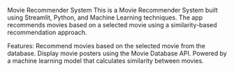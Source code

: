 Movie Recommender System
This is a Movie Recommender System built using Streamlit, Python, and Machine Learning techniques. The app recommends movies based on a selected movie using a similarity-based recommendation approach.

Features:
Recommend movies based on the selected movie from the database.
Display movie posters using the Movie Database API.
Powered by a machine learning model that calculates similarity between movies.
